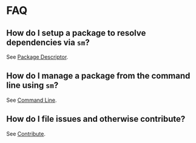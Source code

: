 FAQ
===

How do I setup a package to resolve dependencies via `sm`?
-----

See [Package Descriptor](https://github.com/sourcemint/sm/blob/master/docs/PackageDescriptor.md).


How do I manage a package from the command line using `sm`?
-----

See [Command Line](https://github.com/sourcemint/sm/blob/master/docs/CommandLine.md).


How do I file issues and otherwise contribute?
-----

See [Contribute](https://github.com/sourcemint/sm/blob/master/docs/Contribute.md).
